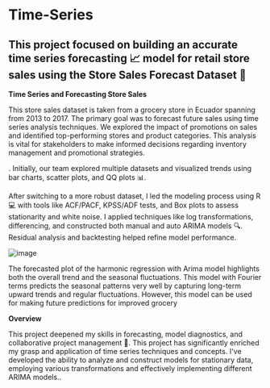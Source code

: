 # Time-Series
## This project focused on building an accurate time series forecasting 📈 model for retail store sales using the Store Sales Forecast Dataset 🛒

**Time Series and Forecasting Store Sales**

This store sales dataset is taken from a grocery store in Ecuador spanning from 2013 to 2017. The primary goal was  to forecast future sales using time series analysis techniques. We explored the impact of promotions on sales and identified top-performing stores and product categories. This analysis is vital for stakeholders to make informed decisions regarding inventory management and promotional strategies.

. Initially, our team explored multiple datasets and visualized trends using bar charts, scatter plots, and QQ plots 📊. 

After switching to a more robust dataset, I led the modeling process using R 💻 with tools like ACF/PACF, KPSS/ADF tests, and Box plots to assess stationarity and white noise. I applied techniques like log transformations, differencing, and constructed both manual and auto ARIMA models 🔍. Residual analysis and backtesting helped refine model performance. 

![image]()

The forecasted plot of the harmonic regression with Arima  model highlights both the overall trend and the seasonal  fluctuations. This model with Fourier terms predicts the 
 seasonal patterns very well by capturing long-term upward  trends and regular fluctuations. However, this model can be  used for making future predictions for improved grocery



**Overview**

This project deepened my skills in forecasting, model diagnostics, and collaborative project management 🤝.  This project has significantly enriched my grasp and application of time series techniques and concepts. I've developed the ability to analyze and construct models for stationary data, employing various transformations and effectively implementing different ARIMA models..
